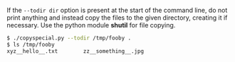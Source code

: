 If the `--todir dir` option is present at the start of the command line, do not print anything and instead copy the files to the given directory, creating it if necessary. Use the python module **shutil** for file copying. 
    
```bash    
$ ./copyspecial.py --todir /tmp/fooby .
$ ls /tmp/fooby
xyz__hello__.txt        zz__something__.jpg
```
